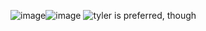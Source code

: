 ![image](https://user-images.githubusercontent.com/121550037/209802842-51195262-773c-4c23-83fd-d169c95d51ef.png)![image](https://user-images.githubusercontent.com/121550037/209802842-51195262-773c-4c23-83fd-d169c95d51ef.png) ![tyler is preferred, though](https://pixelbank.neocities.org/decome/birds/4a9ca958.gif) 


